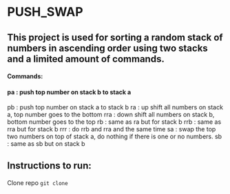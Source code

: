 # PUSH_SWAP

## This project is used for sorting a random stack of numbers in ascending order using two stacks and a limited amount of commands.

#### Commands:  

#### pa : push top number on stack b to stack a
 pb : push top number on stack a to stack b
 ra : up shift all numbers on stack a, top number goes to the bottom
 rra : down shift all numbers on stack b, bottom number goes to the top
 rb : same as ra but for stack b
 rrb : same as rra but for stack b
 rrr : do rrb and rra and the same time
 sa : swap the top two numbers on top of stack a, do nothing if there is one or no numbers.
 sb : same as sb but on stack b

## Instructions to run:
#### 
Clone repo `git clone`

